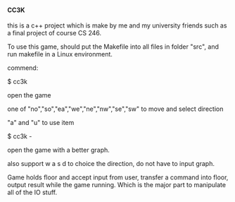 #### CC3K

this is a c++ project which is make by me and my university friends such as a final project of course CS 246.

To use this game, should put the Makefile into all files in folder "src", and run makefile in a Linux environment. 

commend:

$ cc3k

open the game

one of "no","so","ea","we","ne","nw","se","sw" to move and select direction

"a" and "u" to use item

$ cc3k -

open the game with a better graph.

also support w a s d to choice the direction, do not have to input graph.



Game holds floor and accept input from user, transfer a command into floor, output result while the game running. Which is the major part to manipulate all of the IO stuff. 
